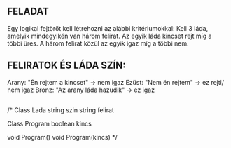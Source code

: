 ## FELADAT

Egy logikai fejtörőt kell létrehozni az alábbi kritériumokkal: 
Kell 3 láda, amelyik mindegyikén van három felirat.
Az egyik láda kincset rejt míg a többi üres. 
A három felirat közül az egyik igaz míg a többi nem.

## FELIRATOK ÉS LÁDA SZÍN:

Arany: "Én rejtem a kincset" -> nem igaz
Ezüst: "Nem én rejtem" -> ez rejti/ nem igaz
Bronz: "Az arany láda hazudik" -> ez igaz

##
/*
Class Lada
 string szin
 string felirat


Class Program
 boolean kincs

  void Program()
  void Program(kincs)
  */
  
  
 
